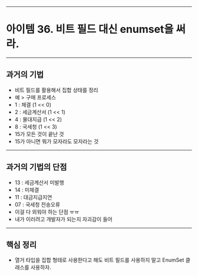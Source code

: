 
---
# 아이템 36. 비트 필드 대신 enumset을 써라.

---
## 과거의 기법
- 비트 필드를 활용해서 집합 상태를 정리
- 예 > 구매 프로세스
- 1 : 체결			(1 << 0)
- 2 : 세금계산서	(1 << 1)
- 4 : 물대지급		(1 << 2)
- 8 : 국세청		(1 << 3)
- 15가 모든 것이 끝난 것
- 15가 아니면 뭐가 모자라도 모자라는 것

---
## 과거의 기법의 단점
- 13 : 세금계산서 미발행
- 14 : 미체결
- 11 : 대금지급지연
- 07 : 국세청 전송오류
- 이걸 다 외워야 하는 단점 ㅠㅠ
- 내가 이러려고 개발자가 되는지 자괴감이 들어

---
## 핵심 정리
- 열거 타입을 집합 형태로 사용한다고 해도 비트 필드를 사용하지 말고 EnumSet 클래스를 사용하자.
